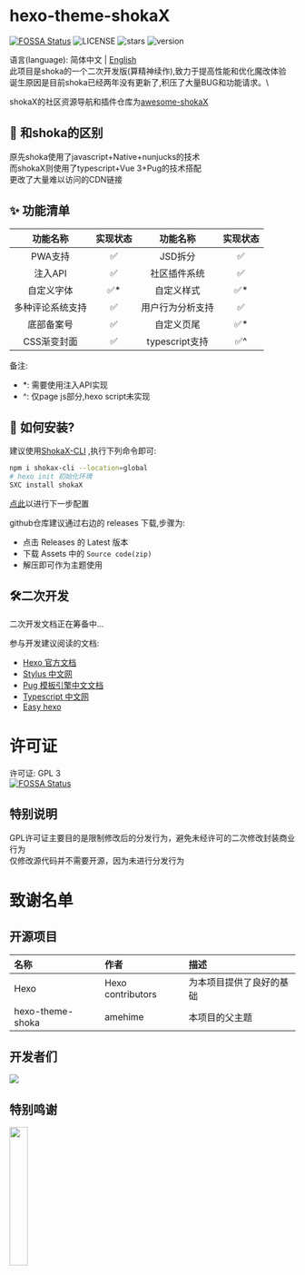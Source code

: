 # hexo-theme-shokaX
[![FOSSA Status](https://app.fossa.com/api/projects/git%2Bgithub.com%2Fzkz098%2Fhexo-theme-shokaX.svg?type=shield)](https://app.fossa.com/projects/git%2Bgithub.com%2Fzkz098%2Fhexo-theme-shokaX?ref=badge_shield)
![LICENSE](	https://img.shields.io/github/license/zkz098/hexo-theme-shokaX)
![stars](https://img.shields.io/github/stars/zkz098/hexo-theme-shokaX)
![version](https://shields.io/npm/v/hexo-theme-shokax)

语言(language): 简体中文 | [English](./README_en.md) \
此项目是shoka的一个二次开发版(算精神续作),致力于提高性能和优化魔改体验 \
诞生原因是目前shoka已经两年没有更新了,积压了大量BUG和功能请求。\

shokaX的社区资源导航和插件仓库为[awesome-shokaX](https://github.com/zkz098/awesome-shokaX)

## 💬 和shoka的区别
原先shoka使用了javascript+Native+nunjucks的技术 \
而shokaX则使用了typescript+Vue 3+Pug的技术搭配 \
更改了大量难以访问的CDN链接

## ✨ 功能清单 

|   功能名称   | 实现状态 |     功能名称     | 实现状态 |
|:--------:|:----:|:------------:|:----:|
|  PWA支持   |  ✅   |    JSD拆分     |  ✅   |
|  注入API   |  ✅   |    社区插件系统    |  ✅   |
|  自定义字体   |  ✅*  |    自定义样式     |  ✅*  |
| 多种评论系统支持 |  ✅   |   用户行为分析支持   |  ✅   |
|  底部备案号   |  ✅   |    自定义页尾     |  ✅*  |
| CSS渐变封面  |  ✅   | typescript支持 |  ✅^  |

备注:
- *: 需要使用注入API实现
- ^: 仅page js部分,hexo script未实现


## 🔧 如何安装?
建议使用[ShokaX-CLI](https://github.com/zkz098/shokaX-CLI) ,执行下列命令即可:
```bash
npm i shokax-cli --location=global
# hexo init 初始化环境
SXC install shokaX
```
[点此](https://docs.kaitaku.xyz/guide/#%E9%85%8D%E7%BD%AE%E4%B8%BB%E9%A2%98)以进行下一步配置

github仓库建议通过右边的 releases 下载,步骤为:
- 点击 Releases 的 Latest 版本
- 下载 Assets 中的 `Source code(zip)`
- 解压即可作为主题使用

## 🛠️二次开发
二次开发文档正在筹备中...

参与开发建议阅读的文档:
- [Hexo 官方文档](https://hexo.io/zh-cn/docs/templates)
- [Stylus 中文网](http://stylus.bootcss.com/)
- [Pug 模板引擎中文文档](https://www.pugjs.cn/api/getting-started.html)
- [Typescript 中文网](https://www.tslang.cn/docs/home.html)
- [Easy hexo](https://easyhexo.com/)

# 许可证
许可证: GPL 3 \
[![FOSSA Status](https://app.fossa.com/api/projects/git%2Bgithub.com%2Fzkz098%2Fhexo-theme-shokaX.svg?type=large)](https://app.fossa.com/projects/git%2Bgithub.com%2Fzkz098%2Fhexo-theme-shokaX?ref=badge_large)

## 特别说明
GPL许可证主要目的是限制修改后的分发行为，避免未经许可的二次修改封装商业行为 \
仅修改源代码并不需要开源，因为未进行分发行为

# 致谢名单
## 开源项目
| 名称               | 作者                | 描述                 |
|:-----------------|:------------------|:-------------------|
| Hexo             | Hexo contributors | 为本项目提供了良好的基础       |
| hexo-theme-shoka | amehime           | 本项目的父主题            |

## 开发者们
[![](https://contributors-img.web.app/image?repo=zkz098/hexo-theme-shokaX)](https://github.com/zkz098/hexo-theme-shokaX/graphs/contributors)

## 特别鸣谢
[<img src="https://resources.jetbrains.com/storage/products/company/brand/logos/jb_beam.png" width="25%">](https://jb.gg/OpenSourceSupport)